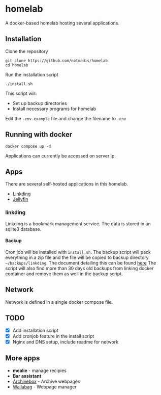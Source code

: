 # homelab

A docker-based homelab hosting several applications.

## Installation

Clone the repository
```shell
git clone https://github.com/notmadis/homelab
cd homelab
```

Run the installation script
```shell
./install.sh
```

This script will:
- Set up backup directories
- Install necessary programs for homelab

Edit the `.env.example` file and change the filename to `.env`

## Running with docker
```shell
docker compose up -d
```

Applications can currently be accessed on server ip.

## Apps

There are several self-hosted applications in this homelab.

- [Linkding](https://github.com/sissbruecker/linkding)
- [Jellyfin](https://github.com/jellyfin/jellyfin)

### linkding

Linkding is a bookmark management service. The data is stored in an sqlite3 database.

#### Backup

Cron job will be installed with `install.sh`. The backup script will pack everything in a zip file and the file will be copied to backup directory `~/backups/linkding`. The document detailing this can be found [here](https://github.com/sissbruecker/linkding/blob/5330252db9f452e77282ef2f9cc9585e9bf7ae04/docs/src/content/docs/backups.md#L4) The script will also find more than 30 days old backups from linking docker container and remove them as well in the backup script.


## Network

Network is defined in a single docker compose file.


## TODO

- [x] Add installation script
- [x] Add cronjob feature in the install script
- [x] Nginx and DNS setup, include readme for network 

## More apps

- **mealie** - manage recipies
- **Bar assistant**
- [Archivebox](https://github.com/ArchiveBox/ArchiveBox/) - Archive webpages
- [Wallabag](https://github.com/wallabag/wallabag) - Webpage manager

